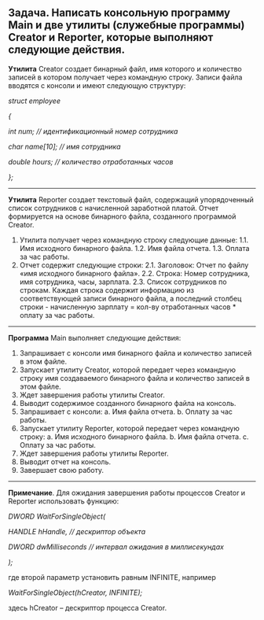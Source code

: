 Задача. Написать консольную программу Main и две утилиты (служебные программы) Creator и Reporter, которые выполняют следующие действия.
---
**Утилита** Creator создает бинарный файл, имя которого и количество записей в котором получает через командную строку.
  Записи файла вводятся с консоли и имеют следующую структуру:

_struct employee_

_{_

_int num; // идентификационный номер сотрудника_

_char name[10]; // имя сотрудника_

_double hours; // количество отработанных часов_

_};_

  ---
  **Утилита** Reporter создает текстовый файл, содержащий упорядоченный список сотрудников с начисленной заработной платой. Отчет формируется на основе бинарного файла, созданного
программой Creator.
1. Утилита получает через командную строку следующие данные:
  1.1. Имя исходного бинарного файла.
  1.2. Имя файла отчета.
  1.3. Оплата за час работы.
2. Отчет содержит следующие строки:
  2.1. Заголовок: Отчет по файлу «имя исходного бинарного файла».
  2.2. Строка: Номер сотрудника, имя сотрудника, часы, зарплата.
  2.3. Список сотрудников по строкам. Каждая строка содержит информацию из соответствующей записи бинарного файла, а последний столбец строки - начисленную зарплату = кол-ву отработанных часов * оплату за час работы.
---
**Программа** Main выполняет следующие действия:
1. Запрашивает с консоли имя бинарного файла и количество записей в этом файле.
2. Запускает утилиту Creator, которой передает через командную строку имя создаваемого бинарного файла и количество записей в этом файле.
3. Ждет завершения работы утилиты Creator.
4. Выводит содержимое созданного бинарного файла на консоль.
5. Запрашивает с консоли:
  a. Имя файла отчета.
  b. Оплату за час работы.
6. Запускает утилиту Reporter, которой передает через командную строку:
  a. Имя исходного бинарного файла.
  b. Имя файла отчета.
  c. Оплату за час работы.
7. Ждет завершения работы утилиты Reporter.
8. Выводит отчет на консоль.
9. Завершает свою работу.
---
**Примечание**. Для ожидания завершения работы процессов Creator и Reporter использовать функцию:

_DWORD WaitForSingleObject(_

_HANDLE hHandle, // дескриптор объекта_

_DWORD dwMilliseconds // интервал ожидания в миллисекундах_

_);_

где второй параметр установить равным INFINITE, например

_WaitForSingleObject(hCreator, INFINITE);_

здесь hCreator – дескриптор процесса Creator.
